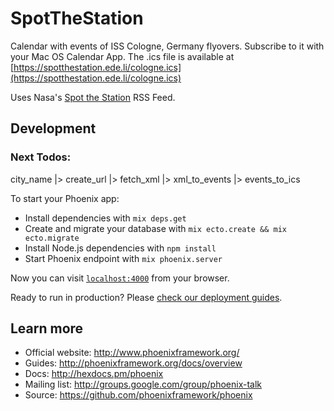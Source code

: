 # SpotTheStation

Calendar with events of ISS Cologne, Germany flyovers. Subscribe to it with your Mac OS Calendar App.
The .ics file is available at [https://spotthestation.ede.li/cologne.ics](https://spotthestation.ede.li/cologne.ics)

Uses Nasa's [Spot the Station](https://spotthestation.nasa.gov) RSS Feed.


## Development

### Next Todos:
city_name |> create_url |> fetch_xml |> xml_to_events |> events_to_ics


To start your Phoenix app:

  * Install dependencies with `mix deps.get`
  * Create and migrate your database with `mix ecto.create && mix ecto.migrate`
  * Install Node.js dependencies with `npm install`
  * Start Phoenix endpoint with `mix phoenix.server`

Now you can visit [`localhost:4000`](http://localhost:4000) from your browser.

Ready to run in production? Please [check our deployment guides](http://www.phoenixframework.org/docs/deployment).

## Learn more

  * Official website: http://www.phoenixframework.org/
  * Guides: http://phoenixframework.org/docs/overview
  * Docs: http://hexdocs.pm/phoenix
  * Mailing list: http://groups.google.com/group/phoenix-talk
  * Source: https://github.com/phoenixframework/phoenix
